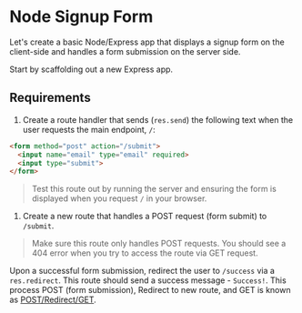# Node Signup Form

Let's create a basic Node/Express app that displays a signup form on the client-side and handles a form submission on the server side.

Start by scaffolding out a new Express app.

## Requirements

1. Create a route handler that sends (`res.send`) the following text when the user requests the main endpoint, `/`:

  ```html
  <form method="post" action="/submit">
    <input name="email" type="email" required>
    <input type="submit">
  </form>
  ```

  > Test this route out by running the server and ensuring the form is displayed when you request `/` in your browser.

1. Create a new route that handles a POST request (form submit) to `/submit`.

  > Make sure this route only handles POST requests. You should see a 404 error when you try to access the route via GET request.

  Upon a successful form submission, redirect the user to `/success` via a `res.redirect`. This route should send a success message - `Success!`. This process POST (form submission), Redirect to new route, and GET is known as [POST/Redirect/GET](https://en.wikipedia.org/wiki/Post/Redirect/Get).
